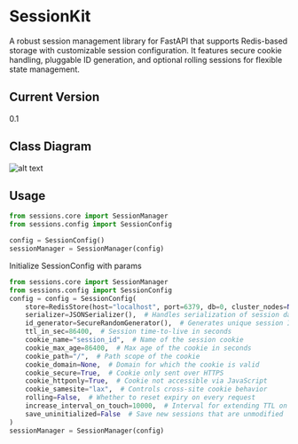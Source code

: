 # SessionKit
A robust session management library for FastAPI that supports Redis-based storage with customizable session configuration. It features secure cookie handling, pluggable ID generation, and optional rolling sessions for flexible state management.

## Current Version
0.1

## Class Diagram
![alt text](https://i.postimg.cc/G3F9bf8W/Screenshot-2025-08-10-at-11-56-28-PM.png)

## Usage
```python
from sessions.core import SessionManager
from sessions.config import SessionConfig

config = SessionConfig()
sessionManager = SessionManager(config)
```

Initialize SessionConfig with params
```python
from sessions.core import SessionManager
from sessions.config import SessionConfig
config = config = SessionConfig(
    store=RedisStore(host="localhost", port=6379, db=0, cluster_nodes=None),  # Backend store for session data
    serializer=JSONSerializer(),  # Handles serialization of session data
    id_generator=SecureRandomGenerator(),  # Generates unique session IDs
    ttl_in_sec=86400,  # Session time-to-live in seconds
    cookie_name="session_id",  # Name of the session cookie
    cookie_max_age=86400,  # Max age of the cookie in seconds
    cookie_path="/",  # Path scope of the cookie
    cookie_domain=None,  # Domain for which the cookie is valid
    cookie_secure=True,  # Cookie only sent over HTTPS
    cookie_httponly=True,  # Cookie not accessible via JavaScript
    cookie_samesite="lax",  # Controls cross-site cookie behavior
    rolling=False,  # Whether to reset expiry on every request
    increase_interval_on_touch=10000,  # Interval for extending TTL on touch (if rolling is True)
    save_uninitialized=False  # Save new sessions that are unmodified
)
sessionManager = SessionManager(config)
```
